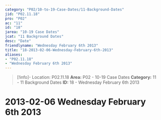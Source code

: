 ```yaml
---
category: "P02/10-to-19-Case-Dates/11-Background-Dates"
jid: "P02.11.18"
pro: "P02"
ac: "11"
id: "18"
jarea: "10-19 Case Dates"
jcat: "11 Background Dates"
desc: "Date"
friendlyname: "Wednesday February 6th 2013"
title: "18-2013-02-06-Wednesday-February-6th-2013"
aliases: 
- "P02.11.18"
- "Wednesday February 6th 2013"
---
```

>[!info]- Location: P02.11.18
>**Area:** P02 - 10-19 Case Dates
>**Category:** 11 - 11 Background Dates
>**ID:** 18 - Wednesday February 6th 2013

# 2013-02-06 Wednesday February 6th 2013
